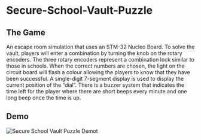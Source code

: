 # Secure-School-Vault-Puzzle
## The Game
An escape room simulation that uses an STM-32 Nucleo Board. To solve the vault, players will enter a combination by turning the knob on the rotary encoders. The three rotary encoders represent a combination lock similar to those in schools. When the correct numbers are chosen, the light on the circuit board will flash a colour allowing
the players to know that they have been successful. A single-digit 7-segment display is used to display the current position of the “dial”. There is a buzzer system that indicates the time left for the player where there are short beeps every minute and one long beep once the time is up. 

## Demo
![Secure School Vault Puzzle Demot](https://media.giphy.com/media/v1.Y2lkPTc5MGI3NjExYTBuNHg0MHZldXoxZG8zeTNyZjhpOGhiZzU0ZHl6YmtvOWw4cTlxMCZlcD12MV9pbnRlcm5hbF9naWZfYnlfaWQmY3Q9Zw/hQwX1vOOiTyY2Ld2me/giphy-downsized-large.gif)
